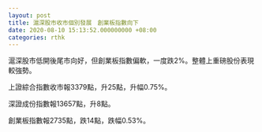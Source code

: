 ```yaml
---
layout: post
title: 滬深股市收市個別發展　創業板指數向下
date: 2020-08-10 15:13:52.000000000 +08:00
categories: rthk
---
```


滬深股市低開後尾市向好，但創業板指數偏軟，一度跌2%。整體上重磅股份表現較強勢。

上證綜合指數收市報3379點，升25點，升幅0.75%。

深證成份指數報13657點，升8點。

創業板指數報2735點，跌14點，跌幅0.53%。
